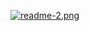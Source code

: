<a href="https://wampi.ru/image/RQRBfKw"><img src="https://ie.wampi.ru/2022/08/26/readme-2.png" alt="readme-2.png" border="0"></a>
